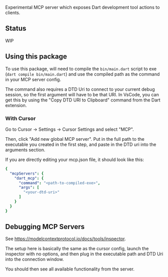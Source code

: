 Experimental MCP server which exposes Dart development tool actions to clients.

## Status

WIP

## Using this package

To use this package, will need to compile the `bin/main.dart` script to exe
(`dart compile bin/main.dart`) and use the compiled path as the command in your
MCP server config.

The command also requires a DTD Uri to connect to your current debug session,
so the first argument will have to be that URI. In VsCode, you can get this
by using the "Copy DTD URI to Clipboard" command from the Dart extension.

### With Cursor

Go to Cursor -> Settings -> Cursor Settings and select "MCP".

Then, click "Add new global MCP server". Put in the full path to the executable
you created in the first step, and paste in the DTD uri into the arguments
section.

If you are directly editing your mcp.json file, it should look like this:

```yaml
{
  "mcpServers": {
    "dart_mcp": {
      "command": "<path-to-compiled-exe>",
      "args": [
        "<your-dtd-uri>"
      ]
    }
  }
}
```

## Debugging MCP Servers

See https://modelcontextprotocol.io/docs/tools/inspector.

The setup here is basically the same as the cursor config, launch the inspector
with no options, and then plug in the executable path and DTD Uri into the
connection window.

You should then see all available functionality from the server.